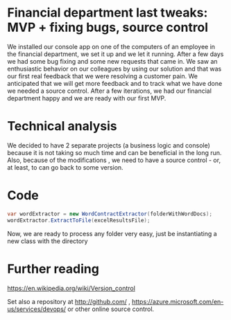 # Financial department last tweaks: MVP + fixing bugs, source control

We installed our console app on one of the computers of an employee in the financial department, we set it up and we let it running. After a few days we had some bug fixing and some new requests that came in. We saw an enthusiastic behavior on our colleagues by using our solution and that was our first real feedback that we were resolving a customer pain. We anticipated that we will get more feedback and to track what we have done we needed a source control. After a few iterations, we had our financial department happy and we are ready with our first MVP.

# Technical analysis

We decided to have 2 separate projects (a business logic and console) because it is not taking so much time and can be beneficial in the long run. 
Also, because of the modifications , we need to have a source control - or, at least, to can go back to some version.
# Code

```csharp
var wordExtractor = new WordContractExtractor(folderWithWordDocs);
wordExtractor.ExtractToFile(excelResultsFile);
```

Now, we are ready to process any folder very easy, just be instantiating a new class with the directory


# Further reading

https://en.wikipedia.org/wiki/Version_control

Set also a repository at http://github.com/ , https://azure.microsoft.com/en-us/services/devops/ or other online source control.


